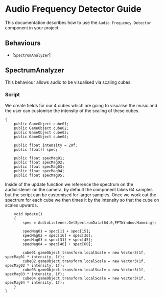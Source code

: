 Audio Frequency Detector Guide
==================
This documentation describes how to use the `Audio Frequency Detector` component in your project.

Behaviours
----------
-   \[`SpectrumAnalyzer`\]


SpectrumAnalyzer
------------------------
This behaviour allows audio to be visualised via scaling cubes.
    
### Script 
We create fields for our 4 cubes which are going to visualise the music and the user can customise the intensity of the scaling of these cubes.   
    
```    
{
    public GameObject cube01;
    public GameObject cube02;
    public GameObject cube03;
    public GameObject cube04;

    public float intensity = 20f;
    public float[] spec;

    public float specMag01;
    public float specMag02;
    public float specMag03;
    public float specMag04;
    public float specMag05;

``` 
Inside of the update function we reference the spectrum on the audiolistener on the camera, by default the component takes 64 samples but the script can be customised for larger samples. Once we work out the spectrum for each cube we then times it by the intensity so that the cube on scales upwards.

``` 
    void Update()
    {
        spec = AudioListener.GetSpectrumData(64,0,FFTWindow.Hamming);

        specMag01 = spec[1] + spec[15];
        specMag02 = spec[16] + spec[30];
        specMag03 = spec[31] + spec[45];
        specMag04 = spec[46] + spec[60];

        cube01.gameObject.transform.localScale = new Vector3(1f, specMag01 * intensity, 1f);
        cube02.gameObject.transform.localScale = new Vector3(1f, specMag02 * intensity, 1f);
        cube03.gameObject.transform.localScale = new Vector3(1f, specMag03 * intensity, 1f);
        cube04.gameObject.transform.localScale = new Vector3(1f, specMag04 * intensity, 1f);
    }
}
        
```      
